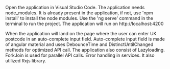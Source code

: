Open the application in Visual Studio Code.
The application needs node_modules. It is already present in the application, if not, use 'npm install' to install the node modules.
Use the 'ng serve' command in the terminal to run the project.
The application will run on http://localhost:4200

When the application will land on the page where the user can enter UK postcode in an auto-complete input field.
Auto-complete input field is made of angular material and uses DebounceTime and DistinctUntilChanged methods for optimized API call.
The application also consist of Lazyloading.
ForkJoin is used for parallel API calls.
Error handling in services.
It also utilized Rxjs library.
